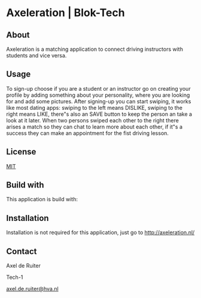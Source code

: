 # Axeleration | Blok-Tech

## About
Axeleration is a matching application to connect driving instructors with students and vice versa.

## Usage
To sign-up choose if you are a student or an instructor go on creating your profile by adding something about your personality, where you are looking for and add some pictures. After signing-up you can start swiping, it works like most dating apps: swiping to the left means DISLIKE, swiping to the right means LIKE, there"s also an SAVE button to keep the person an take a look at it later. When two persons swiped each other to the right there arises a match so they can chat to learn more about each other, if it"s a success they can make an appointment for the fist driving lesson.

## License
[MIT](https://choosealicense.com/licenses/mit/)

## Build with
This application is build with:

## Installation
Installation is not required for this application, just go to http://axeleration.nl/

## Contact
Axel de Ruiter

Tech-1

axel.de.ruiter@hva.nl